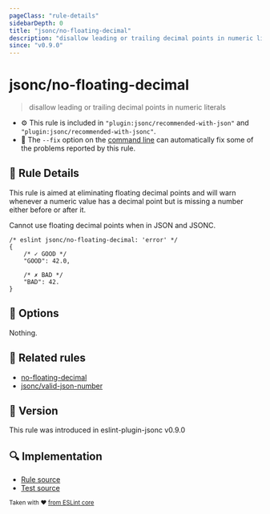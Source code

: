 ```yaml
---
pageClass: "rule-details"
sidebarDepth: 0
title: "jsonc/no-floating-decimal"
description: "disallow leading or trailing decimal points in numeric literals"
since: "v0.9.0"
---
```


# jsonc/no-floating-decimal

> disallow leading or trailing decimal points in numeric literals

- :gear: This rule is included in `"plugin:jsonc/recommended-with-json"` and `"plugin:jsonc/recommended-with-jsonc"`.
- :wrench: The `--fix` option on the [command line](https://eslint.org/docs/user-guide/command-line-interface#fixing-problems) can automatically fix some of the problems reported by this rule.

## :book: Rule Details

This rule is aimed at eliminating floating decimal points and will warn whenever a numeric value has a decimal point but is missing a number either before or after it.

Cannot use floating decimal points when in JSON and JSONC.

<eslint-code-block fix>

<!-- eslint-skip -->

```json5
/* eslint jsonc/no-floating-decimal: 'error' */
{
    /* ✓ GOOD */
    "GOOD": 42.0,

    /* ✗ BAD */
    "BAD": 42.
}
```

</eslint-code-block>

## :wrench: Options

Nothing.

## :couple: Related rules

- [no-floating-decimal]
- [jsonc/valid-json-number]

[no-floating-decimal]: https://eslint.org/docs/rules/no-floating-decimal
[jsonc/valid-json-number]: ./valid-json-number.md

## :rocket: Version

This rule was introduced in eslint-plugin-jsonc v0.9.0

## :mag: Implementation

- [Rule source](https://github.com/ota-meshi/eslint-plugin-jsonc/blob/master/lib/rules/no-floating-decimal.ts)
- [Test source](https://github.com/ota-meshi/eslint-plugin-jsonc/blob/master/tests/lib/rules/no-floating-decimal.ts)

<sup>Taken with ❤️ [from ESLint core](https://eslint.org/docs/rules/no-floating-decimal)</sup>
